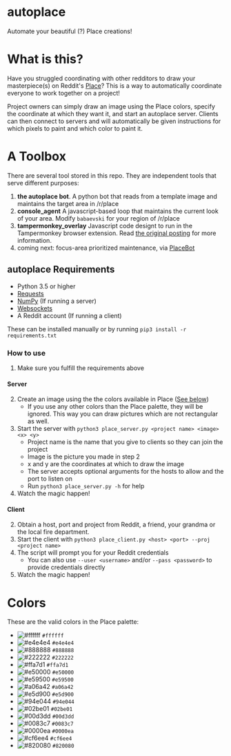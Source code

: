 # autoplace
Automate your beautiful (?) Place creations!

# What is this?
Have you struggled coordinating with other redditors to draw your masterpiece(s) on Reddit's [Place](
https://www.reddit.com/place/)? This is a way to automatically coordinate everyone to work together on a project!

Project owners can simply draw an image using the Place colors, specify the coordinate at which they want it, and start an autoplace server.
Clients can then connect to servers and will automatically be given instructions for which pixels to paint and which color to paint it.

# A Toolbox

There are several tool stored in this repo.  They are independent tools that serve different purposes:

1. **the autoplace bot**.  A python bot that reads from a template image and maintains the target area in /r/place
2. **console_agent**  A javascript-based loop that maintains the current look of your area.  Modify `babaevski` for your region of /r/place
3. **tampermonkey_overlay**  Javascript code designt to run in the Tampermonkey browser extension.  Read [the original posting](https://www.reddit.com/r/place/comments/62s955/i_created_a_template_overlay_plugin_for_rplace/) for more information.
4. coming next: focus-area prioritized maintenance, via [PlaceBot](https://github.com/grind086/PlaceBot)	

## autoplace Requirements
* Python 3.5 or higher
* [Requests](https://pypi.python.org/pypi/requests)
* [NumPy](https://pypi.python.org/pypi/numpy) (If running a server)
* [Websockets](https://pypi.python.org/pypi/numpy)
* A Reddit account (If running a client)

These can be installed manually or by running `pip3 install -r requirements.txt`

### How to use
1. Make sure you fulfill the requirements above
#### Server
2. Create an image using the the colors available in Place ([See below](#colors))
    * If you use any other colors than the Place palette, they will be ignored. This way you can draw pictures which are not rectangular as well.
3. Start the server with `python3 place_server.py <project name> <image> <x> <y>`
    * Project name is the name that you give to clients so they can join the project
    * Image is the picture you made in step 2
    * x and y are the coordinates at which to draw the image
    * The server accepts optional arguments for the hosts to allow and the port to listen on
    * Run `python3 place_server.py -h` for help
4. Watch the magic happen!

#### Client
2. Obtain a host, port and project from Reddit, a friend, your grandma or the local fire department.
3. Start the client with `python3 place_client.py <host> <port> --proj <project name>`
4. The script will prompt you for your Reddit credentials
    * You can also use `--user <username>` and/or `--pass <password>` to provide credentials directly
5. Watch the magic happen!

# Colors
These are the valid colors in the Place palette:

* ![#ffffff](https://placehold.it/15/ffffff/000000?text=+) `#ffffff`
* ![#e4e4e4](https://placehold.it/15/e4e4e4/000000?text=+) `#e4e4e4`
* ![#888888](https://placehold.it/15/888888/000000?text=+) `#888888`
* ![#222222](https://placehold.it/15/222222/000000?text=+) `#222222`
* ![#ffa7d1](https://placehold.it/15/ffa7d1/000000?text=+) `#ffa7d1`
* ![#e50000](https://placehold.it/15/e50000/000000?text=+) `#e50000`
* ![#e59500](https://placehold.it/15/e59500/000000?text=+) `#e59500`
* ![#a06a42](https://placehold.it/15/a06a42/000000?text=+) `#a06a42`
* ![#e5d900](https://placehold.it/15/e5d900/000000?text=+) `#e5d900`
* ![#94e044](https://placehold.it/15/94e044/000000?text=+) `#94e044`
* ![#02be01](https://placehold.it/15/02be01/000000?text=+) `#02be01`
* ![#00d3dd](https://placehold.it/15/00d3dd/000000?text=+) `#00d3dd`
* ![#0083c7](https://placehold.it/15/0083c7/000000?text=+) `#0083c7`
* ![#0000ea](https://placehold.it/15/0000ea/000000?text=+) `#0000ea`
* ![#cf6ee4](https://placehold.it/15/cf6ee4/000000?text=+) `#cf6ee4`
* ![#820080](https://placehold.it/15/820080/000000?text=+) `#820080`
